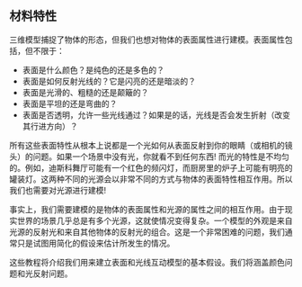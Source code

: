 ## 材料特性

三维模型捕捉了物体的形态，但我们也想对物体的表面属性进行建模。表面属性包括，但不限于：

- 表面是什么颜色？是纯色的还是多色的？
- 表面是如何反射光线的？它是闪亮的还是暗淡的？
- 表面是光滑的、粗糙的还是颠簸的？
- 表面是平坦的还是弯曲的？
- 表面是否透明，允许一些光线通过？如果是的话，光线是否会发生折射（改变其行进方向）？

所有这些表面特性从根本上说都是一个光如何从表面反射到你的眼睛（或相机的镜头）的问题。如果一个场景中没有光，你就看不到任何东西! 而光的特性是不均匀的。例如，迪斯科舞厅可能有一个红色的频闪灯，而厨房里的炉子上可能有明亮的罐装灯。这两种不同的光源会以非常不同的方式与物体的表面特性相互作用。所以我们也需要对光源进行建模!

事实上，我们需要建模的是物体的表面属性和光源的属性之间的相互作用。由于现实世界的场景几乎总是有多个光源，这就使情况变得复杂。一个模型的外观是来自光源的反射光和来自其他物体的反射光的组合。这是一个非常困难的问题，我们通常只是试图用简化的假设来估计所发生的情况。

这些教程将介绍我们用来建立表面和光线互动模型的基本假设。我们将涵盖颜色问题和光反射问题。